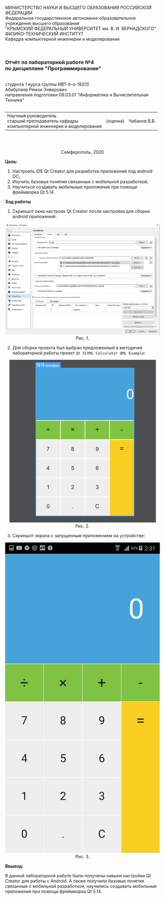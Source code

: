МИНИСТЕРСТВО НАУКИ  И ВЫСШЕГО ОБРАЗОВАНИЯ РОССИЙСКОЙ ФЕДЕРАЦИИ  
Федеральное государственное автономное образовательное учреждение высшего образования  
"КРЫМСКИЙ ФЕДЕРАЛЬНЫЙ УНИВЕРСИТЕТ им. В. И. ВЕРНАДСКОГО"  
ФИЗИКО-ТЕХНИЧЕСКИЙ ИНСТИТУТ  
Кафедра компьютерной инженерии и моделирования
<br/><br/>
​
### Отчёт по лабораторной работе №4 <br/> по дисциплине "Программирование"
<br/>
​
студента 1 курса группы ИВТ-б-о-192(1)<br/>
Абибулаев Ремзи Энверович</br>
направления подготовки 09.03.01 "Информатика и Вычислительная Техника"
<br/>
​
<table>
<tr><td>Научный руководитель<br/> старший преподаватель кафедры<br/> компьютерной инженерии и моделирования</td>
<td>(оценка)<br/></td>
<td>Чабанов В.В.</td>
</tr>
</table>
<br/><br/>
<p align="center">Симферополь, 2020</p>

**Цель:**

1. Настроить IDE Qt Creator для разработки приложений под android ОС;
2. Изучить базовые понятия связанные с мобильной разработкой;
3. Научиться создавать мобильные приложения при помощи фреймворка Qt 5.14.

**Ход работы**

1. Скриншот окна настроек Qt Creator после настройки для сборки android приложений:
<center>
<img src="resources\1.png"><br/>
Рис. 1.</center>
    
2. Для сборки проекта был выбран предложенный в методичке лабораторной работы проект `Qt SCXML Calculator QML Example`:
    
<center>
<img src="resources\2.png"><br/>
Рис. 2.</center>
    
3. Скриншот экрана с запущенным приложением на устройстве:

<center>
<img src="resources\3.png"><br/>
Рис. 3.</center>
    

**Ввывод:**

В данной лабораторной работе были получены навыки настройки Qt Creator для работы с Android. А также получили базовые понятия связанные с мобильной разработкой, научились создавать мобильные приложения при помощи фреймворка Qt 5.14.